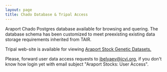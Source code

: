 ```yaml
---
layout: page
title: Chado Database & Tripal Access 
---
```


Araport Chado Postgres database available for browsing and quering. The database schema has been customized to meet preexisting existing data storage requirements inherited from TAIR.

Tripal web-site is available for viewing [Araport Stock Genetic Datasets.](https://apps.araport.org/stockdw/)

Please, forward user data access requests to ibelyaev@jcvi.org, if you don't know how login yet with email subject "Araport Stocks: User Access".





